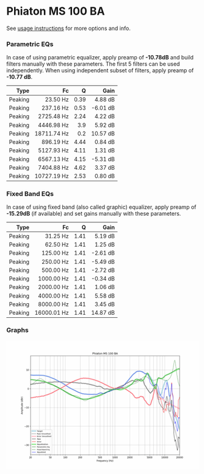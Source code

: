# Phiaton MS 100 BA
See [usage instructions](https://github.com/jaakkopasanen/AutoEq#usage) for more options and info.

### Parametric EQs
In case of using parametric equalizer, apply preamp of **-10.78dB** and build filters manually
with these parameters. The first 5 filters can be used independently.
When using independent subset of filters, apply preamp of **-10.77 dB**.

| Type    | Fc          |    Q | Gain     |
|--------:|------------:|-----:|---------:|
| Peaking | 23.50 Hz    | 0.39 | 4.88 dB  |
| Peaking | 237.16 Hz   | 0.53 | -6.01 dB |
| Peaking | 2725.48 Hz  | 2.24 | 4.22 dB  |
| Peaking | 4446.98 Hz  | 3.9  | 5.92 dB  |
| Peaking | 18711.74 Hz | 0.2  | 10.57 dB |
| Peaking | 896.19 Hz   | 4.44 | 0.84 dB  |
| Peaking | 5127.93 Hz  | 4.11 | 1.31 dB  |
| Peaking | 6567.13 Hz  | 4.15 | -5.31 dB |
| Peaking | 7404.88 Hz  | 4.62 | 3.37 dB  |
| Peaking | 10727.19 Hz | 2.53 | 0.80 dB  |

### Fixed Band EQs
In case of using fixed band (also called graphic) equalizer, apply preamp of **-15.29dB**
(if available) and set gains manually with these parameters.

| Type    | Fc          |    Q | Gain     |
|--------:|------------:|-----:|---------:|
| Peaking | 31.25 Hz    | 1.41 | 5.19 dB  |
| Peaking | 62.50 Hz    | 1.41 | 1.25 dB  |
| Peaking | 125.00 Hz   | 1.41 | -2.61 dB |
| Peaking | 250.00 Hz   | 1.41 | -5.49 dB |
| Peaking | 500.00 Hz   | 1.41 | -2.72 dB |
| Peaking | 1000.00 Hz  | 1.41 | -0.34 dB |
| Peaking | 2000.00 Hz  | 1.41 | 1.06 dB  |
| Peaking | 4000.00 Hz  | 1.41 | 5.58 dB  |
| Peaking | 8000.00 Hz  | 1.41 | 3.45 dB  |
| Peaking | 16000.01 Hz | 1.41 | 14.87 dB |

### Graphs
![](./Phiaton%20MS%20100%20BA.png)